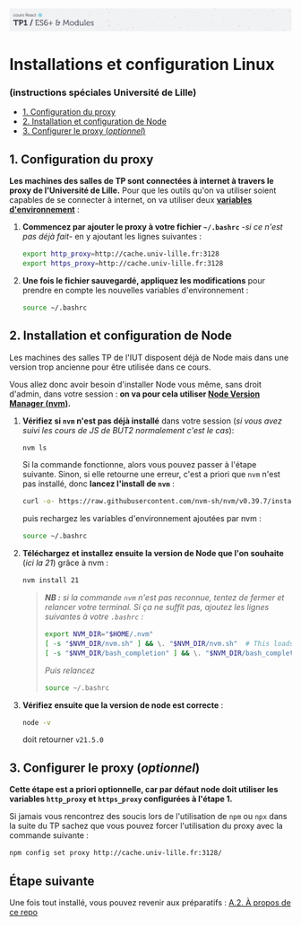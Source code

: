 <img src="images/readme/header-small.jpg" >

# Installations et configuration Linux<!-- omit in toc -->
### (instructions spéciales Université de Lille)<!-- omit in toc -->
- [1. Configuration du proxy](#1-configuration-du-proxy)
- [2. Installation et configuration de Node](#2-installation-et-configuration-de-node)
- [3. Configurer le proxy (_optionnel_)](#3-configurer-le-proxy-optionnel)

## 1. Configuration du proxy
**Les machines des salles de TP sont connectées à internet à travers le proxy de l'Université de Lille.** Pour que les outils qu'on va utiliser soient capables de se connecter à internet, on va utiliser deux **[variables d'environnement](https://fr.wikipedia.org/wiki/Variable_d'environnement)** :

1. **Commencez par ajouter le proxy à votre fichier `~/.bashrc`** -_si ce n'est pas déjà fait_- en y ajoutant les lignes suivantes :
	```bash
	export http_proxy=http://cache.univ-lille.fr:3128
	export https_proxy=http://cache.univ-lille.fr:3128
	```
2. **Une fois le fichier sauvegardé, appliquez les modifications** pour prendre en compte les nouvelles variables d'environnement :
	```bash
	source ~/.bashrc
	```

## 2. Installation et configuration de Node
Les machines des salles TP de l'IUT disposent déjà de Node mais dans une version trop ancienne pour être utilisée dans ce cours.

Vous allez donc avoir besoin d'installer Node vous même, sans droit d'admin, dans votre session : **on va pour cela utiliser [Node Version Manager (nvm)](https://github.com/nvm-sh/nvm).**
1. **Vérifiez si `nvm` n'est pas déjà installé** dans votre session (_si vous avez suivi les cours de JS de BUT2 normalement c'est le cas_):
	```bash
	nvm ls
	```
	Si la commande fonctionne, alors vous pouvez passer à l'étape suivante.
	Sinon, si elle retourne une erreur, c'est a priori que `nvm` n'est pas installé, donc **lancez l'install de `nvm`** :
	```bash
	curl -o- https://raw.githubusercontent.com/nvm-sh/nvm/v0.39.7/install.sh | bash
	```
	puis rechargez les variables d'environnement ajoutées par nvm :
	```bash
	source ~/.bashrc
	```
3. **Téléchargez et installez ensuite la version de Node que l'on souhaite** (_ici la 21_) grâce à nvm :
	```bash
	nvm install 21
	```
	> _**NB :** si la commande `nvm` n'est pas reconnue, tentez de fermer et relancer votre terminal. Si ça ne suffit pas, ajoutez les lignes suivantes à votre `.bashrc` :_
	> ```bash
	> export NVM_DIR="$HOME/.nvm"
	> [ -s "$NVM_DIR/nvm.sh" ] && \. "$NVM_DIR/nvm.sh"  # This loads nvm
	> [ -s "$NVM_DIR/bash_completion" ] && \. "$NVM_DIR/bash_completion"  # This loads nvm bash_completion
	> ```
	> _Puis relancez_
	> ```bash
	> source ~/.bashrc
	> ```
4. **Vérifiez ensuite que la version de node est correcte** :
	```bash
	node -v
	```
	doit retourner `v21.5.0`

## 3. Configurer le proxy (_optionnel_)
**Cette étape est a priori optionnelle, car par défaut node doit utiliser les variables `http_proxy` et `https_proxy` configurées à l'étape 1.**

Si jamais vous rencontrez des soucis lors de l'utilisation de `npm` ou `npx` dans la suite du TP sachez que vous pouvez forcer l'utilisation du proxy avec la commande suivante :
```bash
npm config set proxy http://cache.univ-lille.fr:3128/
```


## Étape suivante <!-- omit in toc -->
Une fois tout installé, vous pouvez revenir aux préparatifs : [A.2. À propos de ce repo](A-preparatifs.md#a2-à-propos-de-ce-repo)